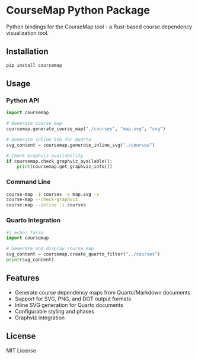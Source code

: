 # CourseMap Python Package

Python bindings for the CourseMap tool - a Rust-based course dependency visualization tool.

## Installation

```bash
pip install coursemap
```

## Usage

### Python API

```python
import coursemap

# Generate course map
coursemap.generate_course_map("./courses", "map.svg", "svg")

# Generate inline SVG for Quarto
svg_content = coursemap.generate_inline_svg("./courses")

# Check Graphviz availability
if coursemap.check_graphviz_available():
    print(coursemap.get_graphviz_info())
```

### Command Line

```bash
course-map -i courses -o map.svg -v
course-map --check-graphviz
course-map --inline -i courses
```

### Quarto Integration

```python
#| echo: false
import coursemap

# Generate and display course map
svg_content = coursemap.create_quarto_filter("../courses")
print(svg_content)
```

## Features

- Generate course dependency maps from Quarto/Markdown documents
- Support for SVG, PNG, and DOT output formats
- Inline SVG generation for Quarto documents
- Configurable styling and phases
- Graphviz integration

## License

MIT License
